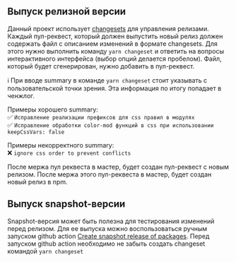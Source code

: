 
## Выпуск релизной версии
Данный проект использует [changesets](https://github.com/changesets/changesets/tree/main) для управления релизами.
Каждый пул-реквест, который должен выпустить новый релиз должен содержать файл с описанием изменений в формате changesets.
Для этого нужно выполнить команду `yarn changeset` и ответить на вопросы интерактивного интерфейса (выбор опций делается пробелом).
Файл, который будет сгенерирован, нужно добавить в пул-реквест.

:information_source: При вводе summary в команде `yarn changeset` стоит указывать с пользовательской точки зрения.
Эта информация по итогу попадает в ченжлог.

Примеры хорошего summary:<br/>
:white_check_mark: `Исправление реализации префиксов для css правил в модулях`<br/>
:white_check_mark: `Исправление обработки color-mod функций в css при использовании keepCssVars: false`

Примеры некорректного summary:<br/>
:x: `ignore css order to prevent conflicts`

После мержа пул реквеста в мастер, будет создан пул-реквест с новым релизом. После мержа этого пул-реквеста в мастер, будет создан новый релиз в npm.

## Выпуск snapshot-версии
Snapshot-версия может быть полезна для тестирования изменений перед релизом. Для ее выпуска можно воспользоваться ручным запуском
github action [Create snapshot release of packages](https://github.com/core-ds/arui-scripts/actions?query=workflow%3A%22Create+snapshot+release+of+packages%22). Перед запуском github action необходимо не забыть создать changeset командой `yarn changeset`
